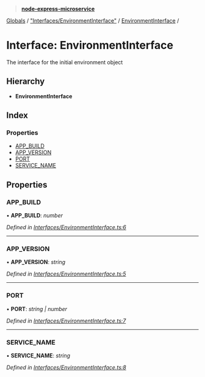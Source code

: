 > **[node-express-microservice](../README.md)**

[Globals](../globals.md) / ["Interfaces/EnvironmentInterface"](../modules/_interfaces_environmentinterface_.md) / [EnvironmentInterface](_interfaces_environmentinterface_.environmentinterface.md) /

# Interface: EnvironmentInterface

The interface for the initial environment object

## Hierarchy

* **EnvironmentInterface**

## Index

### Properties

* [APP_BUILD](_interfaces_environmentinterface_.environmentinterface.md#app_build)
* [APP_VERSION](_interfaces_environmentinterface_.environmentinterface.md#app_version)
* [PORT](_interfaces_environmentinterface_.environmentinterface.md#port)
* [SERVICE_NAME](_interfaces_environmentinterface_.environmentinterface.md#service_name)

## Properties

###  APP_BUILD

• **APP_BUILD**: *number*

*Defined in [Interfaces/EnvironmentInterface.ts:6](https://github.com/lukebellamy053/express-microservice/blob/3c4f8e9/src/Interfaces/EnvironmentInterface.ts#L6)*

___

###  APP_VERSION

• **APP_VERSION**: *string*

*Defined in [Interfaces/EnvironmentInterface.ts:5](https://github.com/lukebellamy053/express-microservice/blob/3c4f8e9/src/Interfaces/EnvironmentInterface.ts#L5)*

___

###  PORT

• **PORT**: *string | number*

*Defined in [Interfaces/EnvironmentInterface.ts:7](https://github.com/lukebellamy053/express-microservice/blob/3c4f8e9/src/Interfaces/EnvironmentInterface.ts#L7)*

___

###  SERVICE_NAME

• **SERVICE_NAME**: *string*

*Defined in [Interfaces/EnvironmentInterface.ts:8](https://github.com/lukebellamy053/express-microservice/blob/3c4f8e9/src/Interfaces/EnvironmentInterface.ts#L8)*